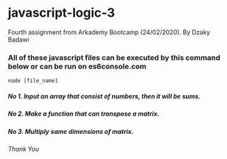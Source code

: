 # javascript-logic-3
Fourth assignment from Arkademy Bootcamp (24/02/2020). By Dzaky Badawi

### All of these javascript files can be executed by this command below or can be run on es6console.com
```
node [file_name]
```

##### No 1. Input an array that consist of numbers, then it will be sums.

##### No 2. Make a function that can transpose a matrix.

##### No 3. Multiply same dimensions of matrix.

###### Thank You
